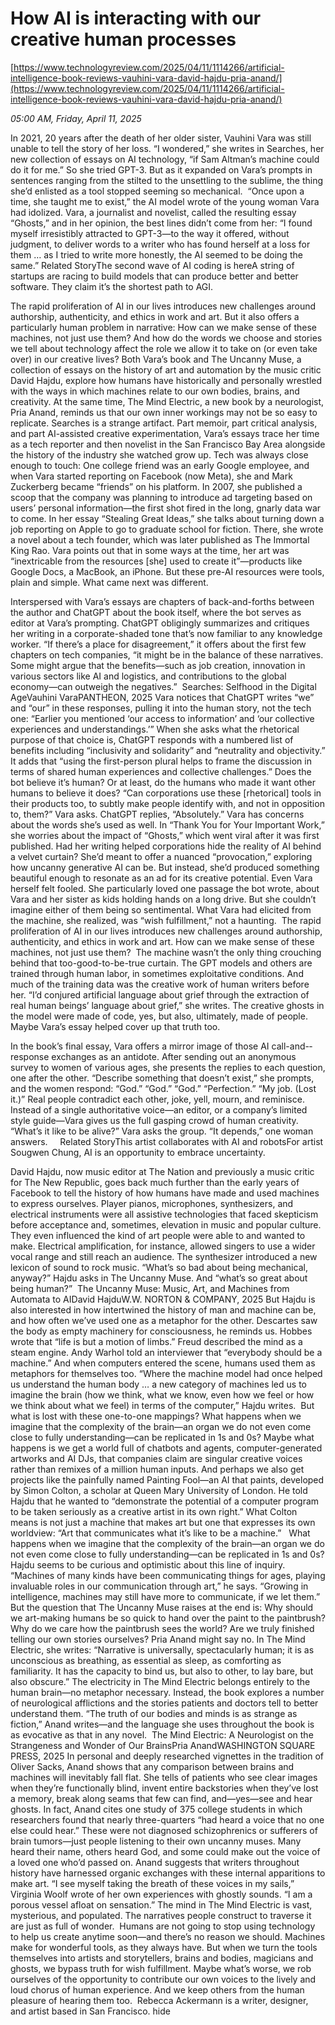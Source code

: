 # How AI is interacting with our creative human processes

[https://www.technologyreview.com/2025/04/11/1114266/artificial-intelligence-book-reviews-vauhini-vara-david-hajdu-pria-anand/](https://www.technologyreview.com/2025/04/11/1114266/artificial-intelligence-book-reviews-vauhini-vara-david-hajdu-pria-anand/)

*05:00 AM, Friday, April 11, 2025*

In 2021, 20 years after the death of her older sister, Vauhini Vara was still unable to tell the story of her loss. “I wondered,” she writes in Searches, her new collection of essays on AI technology, “if Sam Altman’s machine could do it for me.” So she tried GPT-3. But as it expanded on Vara’s prompts in sentences ranging from the stilted to the unsettling to the sublime, the thing she’d enlisted as a tool stopped seeming so mechanical.  “Once upon a time, she taught me to exist,” the AI model wrote of the young woman Vara had idolized. Vara, a journalist and novelist, called the resulting essay “Ghosts,” and in her opinion, the best lines didn’t come from her: “I found myself irresistibly attracted to GPT-3—to the way it offered, without judgment, to deliver words to a writer who has found herself at a loss for them … as I tried to write more honestly, the AI seemed to be doing the same.” Related StoryThe second wave of AI coding is hereA string of startups are racing to build models that can produce better and better software. They claim it’s the shortest path to AGI.

The rapid proliferation of AI in our lives introduces new challenges around authorship, authenticity, and ethics in work and art. But it also offers a particularly human problem in narrative: How can we make sense of these machines, not just use them? And how do the words we choose and stories we tell about technology affect the role we allow it to take on (or even take over) in our creative lives? Both Vara’s book and The Uncanny Muse, a collection of essays on the history of art and automation by the music critic David Hajdu, explore how humans have historically and personally wrestled with the ways in which machines relate to our own bodies, brains, and creativity. At the same time, The Mind Electric, a new book by a neurologist, Pria Anand, reminds us that our own inner workings may not be so easy to replicate. Searches is a strange artifact. Part memoir, part critical analysis, and part AI-assisted creative experimentation, Vara’s essays trace her time as a tech reporter and then novelist in the San Francisco Bay Area alongside the history of the industry she watched grow up. Tech was always close enough to touch: One college friend was an early Google employee, and when Vara started reporting on Facebook (now Meta), she and Mark Zuckerberg became “friends” on his platform. In 2007, she published a scoop that the company was planning to introduce ad targeting based on users’ personal information—the first shot fired in the long, gnarly data war to come. In her essay “Stealing Great Ideas,” she talks about turning down a job reporting on Apple to go to graduate school for fiction. There, she wrote a novel about a tech founder, which was later published as The Immortal King Rao. Vara points out that in some ways at the time, her art was “inextricable from the resources [she] used to create it”—products like Google Docs, a MacBook, an iPhone. But these pre-AI resources were tools, plain and simple. What came next was different.

Interspersed with Vara’s essays are chapters of back-and-forths between the author and ChatGPT about the book itself, where the bot serves as editor at Vara’s prompting. ChatGPT obligingly summarizes and critiques her writing in a corporate-­shaded tone that’s now familiar to any knowledge worker. “If there’s a place for disagreement,” it offers about the first few chapters on tech companies, “it might be in the balance of these narratives. Some might argue that the ­benefits—such as job creation, innovation in various sectors like AI and logistics, and contributions to the global economy—can outweigh the negatives.”   Searches: Selfhood in the Digital AgeVauhini VaraPANTHEON, 2025    Vara notices that ChatGPT writes “we” and “our” in these responses, pulling it into the human story, not the tech one: “Earlier you mentioned ‘our access to information’ and ‘our collective experiences and understandings.’” When she asks what the rhetorical purpose of that choice is, ChatGPT responds with a numbered list of benefits including “inclusivity and solidarity” and “neutrality and objectivity.” It adds that “using the first-person plural helps to frame the discussion in terms of shared human experiences and collective challenges.” Does the bot believe it’s human? Or at least, do the humans who made it want other humans to believe it does? “Can corporations use these [rhetorical] tools in their products too, to subtly make people identify with, and not in opposition to, them?” Vara asks. ChatGPT replies, “Absolutely.” Vara has concerns about the words she’s used as well. In “Thank You for Your Important Work,” she worries about the impact of “Ghosts,” which went viral after it was first published. Had her writing helped corporations hide the reality of AI behind a velvet curtain? She’d meant to offer a nuanced “provocation,” exploring how uncanny generative AI can be. But instead, she’d produced something beautiful enough to resonate as an ad for its creative potential. Even Vara herself felt fooled. She particularly loved one passage the bot wrote, about Vara and her sister as kids holding hands on a long drive. But she couldn’t imagine either of them being so sentimental. What Vara had elicited from the machine, she realized, was “wish fulfillment,” not a haunting.    The rapid proliferation of AI in our lives introduces new challenges around authorship, authenticity, and ethics in work and art. How can we make sense of these machines, not just use them?   The machine wasn’t the only thing crouching behind that too-good-to-be-true curtain. The GPT models and others are trained through human labor, in sometimes exploitative conditions. And much of the training data was the creative work of human writers before her. “I’d conjured artificial language about grief through the extraction of real human beings’ language about grief,” she writes. The creative ghosts in the model were made of code, yes, but also, ultimately, made of people. Maybe Vara’s essay helped cover up that truth too.

In the book’s final essay, Vara offers a mirror image of those AI call-and-­response exchanges as an antidote. After sending out an anonymous survey to women of various ages, she presents the replies to each question, one after the other. “Describe something that doesn’t exist,” she prompts, and the women respond: “God.” “God.” “God.” “Perfection.” “My job. (Lost it.)” Real people contradict each other, joke, yell, mourn, and reminisce. Instead of a single authoritative voice—an editor, or a company’s limited style guide—Vara gives us the full gasping crowd of human creativity. “What’s it like to be alive?” Vara asks the group. “It depends,” one woman answers.     Related StoryThis artist collaborates with AI and robotsFor artist Sougwen Chung, AI is an opportunity to embrace uncertainty.

David Hajdu, now music editor at The Nation and previously a music critic for The New Republic, goes back much further than the early years of Facebook to tell the history of how humans have made and used machines to express ourselves. Player pianos, microphones, synthesizers, and electrical instruments were all assistive technologies that faced skepticism before acceptance and, sometimes, elevation in music and popular culture. They even influenced the kind of art people were able to and wanted to make. Electrical amplification, for instance, allowed singers to use a wider vocal range and still reach an audience. The synthesizer introduced a new lexicon of sound to rock music. “What’s so bad about being mechanical, anyway?” Hajdu asks in The Uncanny Muse. And “what’s so great about being human?”   The Uncanny Muse: Music, Art, and Machines from Automata to AIDavid HajduW.W. NORTON & COMPANY, 2025   But Hajdu is also interested in how intertwined the history of man and machine can be, and how often we’ve used one as a metaphor for the other. Descartes saw the body as empty machinery for consciousness, he reminds us. Hobbes wrote that “life is but a motion of limbs.” Freud described the mind as a steam engine. Andy Warhol told an interviewer that “everybody should be a machine.” And when computers entered the scene, humans used them as metaphors for themselves too. “Where the machine model had once helped us understand the human body … a new category of machines led us to imagine the brain (how we think, what we know, even how we feel or how we think about what we feel) in terms of the computer,” Hajdu writes.  But what is lost with these one-to-one mappings? What happens when we imagine that the complexity of the brain—an organ we do not even come close to fully understanding—can be replicated in 1s and 0s? Maybe what happens is we get a world full of chatbots and agents, computer-­generated artworks and AI DJs, that companies claim are singular creative voices rather than remixes of a million human inputs. And perhaps we also get projects like the painfully named Painting Fool—an AI that paints, developed by Simon Colton, a scholar at Queen Mary University of London. He told Hajdu that he wanted to “demonstrate the potential of a computer program to be taken seriously as a creative artist in its own right.” What Colton means is not just a machine that makes art but one that expresses its own worldview: “Art that communicates what it’s like to be a machine.”    What happens when we imagine that the complexity of the brain—an organ we do not even come close to fully understanding—can be replicated in 1s and 0s?  Hajdu seems to be curious and optimistic about this line of inquiry. “Machines of many kinds have been communicating things for ages, playing invaluable roles in our communication through art,” he says. “Growing in intelligence, machines may still have more to communicate, if we let them.” But the question that The Uncanny Muse raises at the end is: Why should we art-­making humans be so quick to hand over the paint to the paintbrush? Why do we care how the paintbrush sees the world? Are we truly finished telling our own stories ourselves? Pria Anand might say no. In The Mind Electric, she writes: “Narrative is universally, spectacularly human; it is as unconscious as breathing, as essential as sleep, as comforting as familiarity. It has the capacity to bind us, but also to other, to lay bare, but also obscure.” The electricity in The Mind Electric belongs entirely to the human brain—no metaphor necessary. Instead, the book explores a number of neurological afflictions and the stories patients and doctors tell to better understand them. “The truth of our bodies and minds is as strange as fiction,” Anand writes—and the language she uses throughout the book is as evocative as that in any novel.   The Mind Electric: A Neurologist on the Strangeness and Wonder of Our BrainsPria AnandWASHINGTON SQUARE PRESS, 2025   In personal and deeply researched vignettes in the tradition of Oliver Sacks, Anand shows that any comparison between brains and machines will inevitably fall flat. She tells of patients who see clear images when they’re functionally blind, invent entire backstories when they’ve lost a memory, break along seams that few can find, and—yes—see and hear ghosts. In fact, Anand cites one study of 375 college students in which researchers found that nearly three-quarters “had heard a voice that no one else could hear.” These were not diagnosed schizophrenics or sufferers of brain tumors—just people listening to their own uncanny muses. Many heard their name, others heard God, and some could make out the voice of a loved one who’d passed on. Anand suggests that writers throughout history have harnessed organic exchanges with these internal apparitions to make art. “I see myself taking the breath of these voices in my sails,” Virginia Woolf wrote of her own experiences with ghostly sounds. “I am a porous vessel afloat on sensation.” The mind in The Mind Electric is vast, mysterious, and populated. The narratives people construct to traverse it are just as full of wonder.  Humans are not going to stop using technology to help us create anytime soon—and there’s no reason we should. Machines make for wonderful tools, as they always have. But when we turn the tools themselves into artists and storytellers, brains and bodies, magicians and ghosts, we bypass truth for wish fulfillment. Maybe what’s worse, we rob ourselves of the opportunity to contribute our own voices to the lively and loud chorus of human experience. And we keep others from the human pleasure of hearing them too.  Rebecca Ackermann is a writer, designer, and artist based in San Francisco. hide

